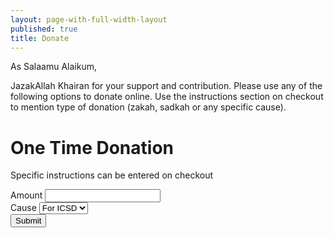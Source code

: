 ```yaml
---
layout: page-with-full-width-layout
published: true
title: Donate
---
```


As Salaamu Alaikum,

JazakAllah Khairan for your support and contribution. Please use any of the following options to donate online. Use the instructions section on checkout to mention type of donation (zakah, sadkah or any specific cause).


# One Time Donation
Specific instructions can be entered on checkout

<form action="https://www.paypal.com/cgi-bin/webscr" method="post">
  <div class="form-row align-items-center">
    <input type="hidden" name="business" value="accountant@icsd.org">
    <input type="hidden" name="cmd" value="_donations">
    <input type="hidden" name="item_name" value="ICSD - Islamic Center of San Diego">
    <input type="hidden" name="currency_code" value="USD">
    <input type="hidden" name="on0" value="Donation type">
    <div class="col-auto">
      <label for="amount">Amount</label>
      <input type="text" name="amount" id="amount" class="form-control mb-2 mr-sm-2">
    </div>
    <div class="col-auto">
      <label for="cause">Cause</label>
      <select name="os0" id="cause" class="form-control mb-2 mr-sm-2">
        <option value="For ICSD"> For ICSD </option>
        <option value="Sadkah">Sadkah </option>
        <option value="Zakah">Zakah </option>
      </select>
    </div>
    <div class="col-auto">
      <button id="donate_one_time" type="submit" class="btn btn-primary mb-2 mt-4 ml-4">Submit</button>
    </div>
  </div>
</form>
